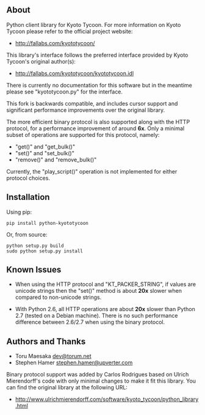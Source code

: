About
-----

Python client library for Kyoto Tycoon. For more information on
Kyoto Tycoon please refer to the official project website:

  * http://fallabs.com/kyototycoon/

This library's interface follows the preferred interface
provided by Kyoto Tycoon's original author(s):

  * http://fallabs.com/kyototycoon/kyototycoon.idl

There is currently no documentation for this software but in
the meantime please see "kyototycoon.py" for the interface.

This fork is backwards compatible, and includes cursor support
and significant performance improvements over the original
library.

The more efficient binary protocol is also supported along with
the HTTP protocol, for a performance improvement of around **6x**.
Only a minimal subset of operations are supported for this
protocol, namely:

  * "get()" and "get_bulk()"
  * "set()" and "set_bulk()"
  * "remove()" and "remove_bulk()"

Currently, the "play_script()" operation is not implemented for
either protocol choices.

Installation
------------

Using pip:

    pip install python-kyototycoon

Or, from source:

    python setup.py build
    sudo python setup.py install


Known Issues
------------

  * When using the HTTP protocol and "KT_PACKER_STRING", if
    values are unicode strings then the "set()" method is
    about **20x** slower when compared to non-unicode strings.

  * With Python 2.6, all HTTP operations are about **20x**
    slower than Python 2.7 (tested on a Debian machine).
    There is no such performance difference between 2.6/2.7
    when using the binary protocol.


Authors and Thanks
------------------

  * Toru Maesaka <dev@torum.net>
  * Stephen Hamer <stephen.hamer@upverter.com>

Binary protocol support was added by Carlos Rodrigues based
on Ulrich Mierendorff's code with only minimal changes to make
it fit this library. You can find the original library at the
following URL:

  * http://www.ulrichmierendorff.com/software/kyoto_tycoon/python_library.html
